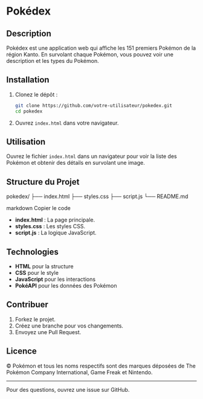 # Pokédex

## Description

Pokédex est une application web qui affiche les 151 premiers Pokémon de la région Kanto. En survolant chaque Pokémon, vous pouvez voir une description et les types du Pokémon.

## Installation

1. Clonez le dépôt :
    ```bash
    git clone https://github.com/votre-utilisateur/pokedex.git
    cd pokedex
    ```
2. Ouvrez `index.html` dans votre navigateur.

## Utilisation

Ouvrez le fichier `index.html` dans un navigateur pour voir la liste des Pokémon et obtenir des détails en survolant une image.

## Structure du Projet

pokedex/
├── index.html
├── styles.css
├── script.js
└── README.md

markdown
Copier le code

- **index.html** : La page principale.
- **styles.css** : Les styles CSS.
- **script.js** : La logique JavaScript.

## Technologies

- **HTML** pour la structure
- **CSS** pour le style
- **JavaScript** pour les interactions
- **PokéAPI** pour les données des Pokémon

## Contribuer

1. Forkez le projet.
2. Créez une branche pour vos changements.
3. Envoyez une Pull Request.

## Licence

© Pokémon et tous les noms respectifs sont des marques déposées de The Pokémon Company International, Game Freak et Nintendo.

---

Pour des questions, ouvrez une issue sur GitHub.
